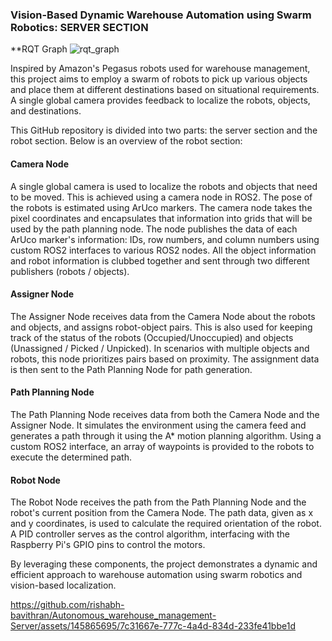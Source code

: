 ### Vision-Based Dynamic Warehouse Automation using Swarm Robotics: SERVER SECTION

**RQT Graph
![rqt_graph](https://github.com/rishabh-bavithran/Autonomous_warehouse_management-Server/assets/145865695/965b3e34-f878-46e3-aa34-e3e8a21fd112)


Inspired by Amazon's Pegasus robots used for warehouse management, this project aims to employ a swarm of robots to pick up various objects and place them at different destinations based on situational requirements. A single global camera provides feedback to localize the robots, objects, and destinations.

This GitHub repository is divided into two parts: the server section and the robot section. Below is an overview of the robot section:

#### Camera Node
A single global camera is used to localize the robots and objects that need to be moved. This is achieved using a camera node in ROS2. The pose of the robots is estimated using ArUco markers. The camera node takes the pixel coordinates and encapsulates that information into grids that will be used by the path planning node. The node publishes the data of each ArUco marker's information: IDs, row numbers, and column numbers using custom ROS2 interfaces to various ROS2 nodes. All the object information and robot information is clubbed together and sent through two different publishers (robots / objects).

#### Assigner Node
The Assigner Node receives data from the Camera Node about the robots and objects, and assigns robot-object pairs. This is also used for keeping track of the status of the robots (Occupied/Unoccupied) and objects (Unassigned / Picked / Unpicked). In scenarios with multiple objects and robots, this node prioritizes pairs based on proximity. The assignment data is then sent to the Path Planning Node for path generation.

#### Path Planning Node
The Path Planning Node receives data from both the Camera Node and the Assigner Node. It simulates the environment using the camera feed and generates a path through it using the A* motion planning algorithm. Using a custom ROS2 interface, an array of waypoints is provided to the robots to execute the determined path.

#### Robot Node
The Robot Node receives the path from the Path Planning Node and the robot's current position from the Camera Node. The path data, given as x and y coordinates, is used to calculate the required orientation of the robot. A PID controller serves as the control algorithm, interfacing with the Raspberry Pi's GPIO pins to control the motors.

By leveraging these components, the project demonstrates a dynamic and efficient approach to warehouse automation using swarm robotics and vision-based localization.

https://github.com/rishabh-bavithran/Autonomous_warehouse_management-Server/assets/145865695/7c31667e-777c-4a4d-834d-233fe41bbe1d

